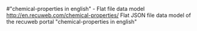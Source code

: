 #"chemical-properties in english" - Flat file data model
http://en.recuweb.com/chemical-properties/
Flat JSON file data model of the recuweb portal "chemical-properties in english"
